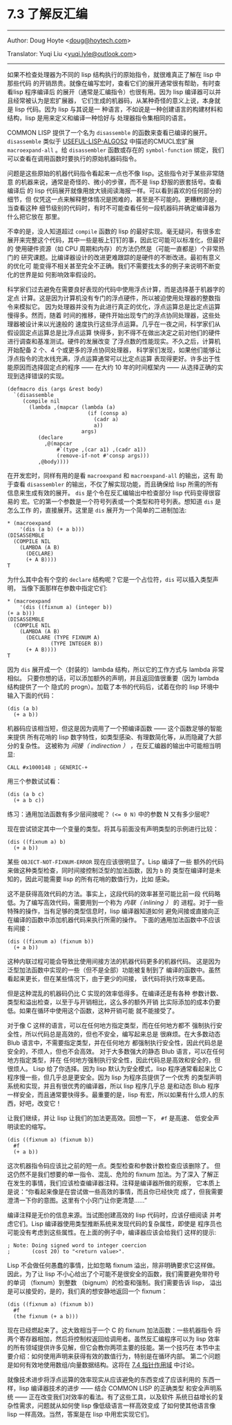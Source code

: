 # 7.3 了解反汇编

---

Author: Doug Hoyte <[doug@hoytech.com](mailto:doug@hoytech.com)>

Translator: Yuqi Liu <[yuqi.lyle@outlook.com](mailto:yuqi.lyle@outlook.com)>

---

如果不检查处理器为不同的 lisp 结构执行的原始指令，就很难真正了解在 lisp 中那些代码
的开销昂贵。就像在编写宏时，查看它们的展开通常很有帮助，有时查看lisp 程序编译后
的展开（通常是汇编指令）也很有用。因为 lisp 编译器可以并且经常被认为是宏扩展器，
它们生成的机器码，从某种奇怪的意义上说，本身就是 lisp 代码。因为 lisp 与其说是一
种语言，不如说是一种创建语言的构建材料和结构，lisp 是用来定义和编译一种恰好与
处理器指令集相同的语言。


COMMON LISP 提供了一个名为 `disassemble` 的函数来查看已编译的展开。
`disassemble` 类似于 [USEFUL-LISP-ALGOS2](https://citeseerx.ist.psu.edu/viewdoc/summary?doi=10.1.1.55.9152) 中描述的CMUCL宏扩展
`macroexpand-all` 。给 `disassembler` 函数或存在的 `symbol-function`
绑定，我们可以查看在调用函数时要执行的原始机器码指令。


问题是这些原始的机器代码指令看起来一点也不像 lisp。这些指令对于某些非常随意
的机器来说，通常是奇怪的、微小的步骤，而不是 lisp 舒服的嵌套括号。查看编译后
的 lisp 代码展开就像用放大镜阅读海报一样。可以看到喜欢的任何部分的细节，但
仅凭这一点来解释整体情况是困难的，甚至是不可能的。更糟糕的是，当查看这种
细节级别的代码时，有时不可能查看任何一段机器码并确定编译器为什么把它放在
那里。


不幸的是，没人知道超过 `compile` 函数的 lisp 的最好实现。毫无疑问，有很多宏
展开来完整这个代码，其中一些是板上钉钉的事，因此它可能可以标准化，但最好的
使用硬件资源（如 CPU 周期和内存）的方法仍然是（可能一直都是）个非常热门的
研究课题。比编译器设计的改进更难跟踪的是硬件的不断改进。最初有意义的优化可
能变得不相关甚至完全不正确。我们不需要找太多的例子来说明不断变化的世界是如
何影响效率假设的。


科学家们过去避免在需要良好表现的代码中使用浮点计算，而是选择基于机器字的定点
计算。这是因为计算机没有专门的浮点硬件，所以被迫使用处理器的整数指令来模拟它。
因为处理器并没有为此进行真正的优化，浮点运算总是比定点运算慢得多。然而，随着
时间的推移，硬件开始出现专门的浮点协同处理器，这些处理器被设计来以光速般的
速度执行这些浮点运算。几乎在一夜之间，科学家们从假设固定点运算总是比浮点运算
快得多，到不得不在做出决定之前对他们的硬件进行调查和基准测试。硬件的发展改变
了浮点数的性能现实。不久之后，计算机开始配备 2 个、4 个或更多的浮点协同处理器，
科学家们发现，如果他们能够让浮点指令的流水线充满，浮点运算通常可以比定点运算
表现得更好。许多出于性能原因而选择固定点的程序 —— 在大约 10 年的时间框架内
—— 从选择正确的实现到选择错误的实现。
```
(defmacro dis (args &rest body)
  `(disassemble
     (compile nil
       (lambda ,(mapcar (lambda (a)
                          (if (consp a)
                            (cadr a)
                            a))
                        args)
          (declare
            ,@(mapcar
                #`(type ,(car a1) ,(cadr a1))
                (remove-if-not #'consp args)))
          ,@body))))
```


在开发宏时，同样有用的是看 `macroexpand` 和 `macroexpand-all` 的输出，这有
助于查看 `disassembler` 的输出，不仅了解实现功能，而且确保给 lisp 所需的所有
信息来生成有效的展开。 `dis` 是个令在反汇编输出中检查部分 lisp 代码变得很容易的
宏。它的第一个参数是一个符号列表或一个类型和符号列表。想知道 `dis` 是怎么工作
的，直接展开。这里是 `dis` 展开为一个简单的二进制加法:
```
* (macroexpand
    '(dis (a b) (+ a b)))
(DISASSEMBLE
  (COMPILE NIL
    (LAMBDA (A B)
      (DECLARE)
      (+ A B))))
T
```
为什么其中会有个空的 `declare` 结构呢？它是一个占位符，`dis` 可以插入类型声明，
当像下面那样在参数中指定它们:
```
* (macroexpand
    '(dis ((fixnum a) (integer b))
(+ a b)))
(DISASSEMBLE
  (COMPILE NIL
    (LAMBDA (A B)
      (DECLARE (TYPE FIXNUM A)
              (TYPE INTEGER B))
      (+ A B))))
T
```
因为 `dis` 展开成一个（封装的）lambda 结构，所以它的工作方式与 lambda 非常相似。
只要你想的话，可以添加额外的声明，并且返回值很重要（因为 lambda 结构提供了一个
隐式的 progn）。加载了本书的代码后，试着在你的 lisp 环境中输入下面的代码：
```
(dis (a b)
  (+ a b))

```
机器码应该相当短，但这是因为调用了一个预编译函数 —— 这个函数足够的智能来提供
所有花哨的 lisp 数字特性，如类型感染、有理数简化等，从而隐藏了大部分的复杂性。
这被称为 _间接（ indirection ）_ ，在反汇编器的输出中可能相当明显:
```
CALL #x1000148 ; GENERIC-+
```
用三个参数试试看：
```
(dis (a b c)
  (+ a b c))
```
练习：通用加法函数有多少层间接呢？ `(<= 0 N)` 中的参数 N 又有多少层呢?


现在尝试锁定其中一个变量的类型。将其与前面没有声明类型的示例进行比较：
```
(dis ((fixnum a) b)
  (+ a b))
```
某些 `OBJECT-NOT-FIXNUM-ERROR` 现在应该很明显了。Lisp 编译了一些
额外的代码来做这种类型检查，同时间接控制泛型的加法函数，因为 `b` 的
类型在编译时是未知的，因此可能需要 lisp 的所有花哨的数值行为，比如
感染。


这不是获得高效代码的方法。事实上，这段代码的效率甚至可能比前一段
代码略低。为了编写高效代码，需要用到一个称为 _内联（ inlining ）_ 的
进程。对于一些特殊的操作，当有足够的类型信息时，lisp 编译器知道如何
避免间接或直接向正在编译的函数中添加机器代码来执行所需的操作。
下面的通用加法函数中不应该有间接：
```
(dis ((fixnum a) (fixnum b))
  (+ a b))
```
这种内联过程可能会导致比使用间接方法的机器代码更多的机器代码。
这是因为泛型加法函数中实现的一些（但不是全部）功能被复制到了
编译的函数中。虽然看起来更长，但在某些情况下，由于更少的间接，
该代码将执行效率更高。


但是这种混乱的机器码仍比 C 实现的效率低得多。在编译还是有各种
参数计数、类型和溢出检查，以至于与开销相比，这么多的额外开销
比实际添加的成本仍要低。如果在循环中使用这个函数，这种开销可能
就不能接受了。


对于像 C 这样的语言，可以在任何地方指定类型，而在任何地方都不
强制执行安全性，所以代码总是高效的，但也不安全，编写起来总是
很麻烦。在大多数动态 Blub 语言中，不需要指定类型，并在任何地方
都强制执行安全性，因此代码总是安全的，不烦人，但也不会高效。
对于大多数强大的静态 Blub 语言，可以在任何地方指定类型，并在
任何地方强制执行安全性，因此代码总是高效和安全的，但很烦人。
Lisp 给了你选择。因为 lisp 默认为安全模式，lisp 程序通常看起来比
C 程序慢一些，但几乎总是更安全。因为 lisp 为程序员提供了一个优秀
的类型声明系统和实现，并且有很优秀的编译器，所以 lisp 程序几乎总
是和动态 Blub 程序一样安全，而且通常要快得多。最重要的是，lisp
有宏，所以如果有什么烦人的东西，好吧，改变它！


让我们继续，并让 lisp 让我们的加法更高效。回想一下， `#f` 是高速、
低安全声明读宏的缩写。
```
(dis ((fixnum a) (fixnum b))
  #f
  (+ a b))
```
这次机器指令码应该比之前的短一点。类型检查和参数计数检查应该删除了。
但这仍然不是我们想要的单一指令、混乱、危险的 fixnum 加法。为了深入
了解正在发生的事情，我们应该检查编译器注释。注释是编译器所做的观察，
它本质上是说：“你看起来像是在尝试做一些高效的事情，而且你已经快完
成了，但我需要澄清一下你的意图。这里有个小窍门让你更清楚……”


编译注释是无价的信息来源。当试图创建高效的 lisp 代码时，应该仔细阅读
并考虑它们。Lisp 编译器使用类型推断系统来发现代码的复杂属性，即使是
程序员也可能没有考虑到这些属性。在上面的例子中，编译器应该会给我们
这样的提示:
```
; Note: Doing signed word to integer coercion
;       (cost 20) to "<return value>".

```
Lisp 不会做任何愚蠢的事情，比如忽略 fixnum 溢出，除非明确要求它这样做。
因此，为了让 lisp 不小心给出了个可能不是很安全的函数，我们需要避免带符号
的单词 （fixnum）到整数 （bignum）的检查和强制。我们需要告诉 lisp，
溢出是可以接受的，是的，我们真的想安静地返回一个 fixnum：
```
(dis ((fixnum a) (fixnum b))
  #f
  (the fixnum (+ a b)))
```
现在已经燃起来了。这大致相当于一个 C 的 fixnum 加法函数：一些机器指令
将两个寄存器相加，然后将控制权返回给调用者。虽然反汇编程序可以为 lisp
效率的所有领域提供许多见解，但它会教你两项主要的技能。第一个技巧在
本节中主要介绍：如何使用声明来获得有效的数值行为，特别是在循环内部。
第二个问题是如何有效地使用数组/向量数据结构。这将在 [7.4 指针作用域](./7.4-pointer-scope.md)
中讨论。


就像技术进步将浮点运算的效率现实从应该避免的东西变成了应该利用的
东西一样，lisp 编译器技术的进步 —— 结合 COMMON LISP 的正确类型
和安全声明系统 —— 正在改变我们对效率的看法。有了这些工具，以及软件
系统日益增长的复杂性需求，问题就从如何使 lisp 像低级语言一样高效变成
了如何使其他语言像 lisp 一样高效。当然，答案是在 lisp 中用宏实现它们。

